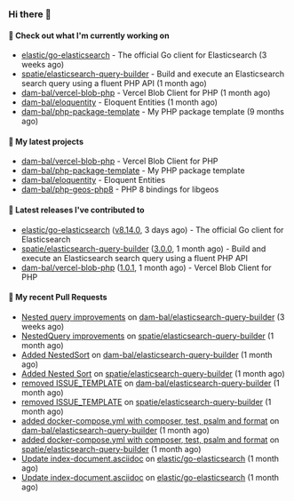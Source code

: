 ### Hi there 👋

#### 👷 Check out what I'm currently working on

- [elastic/go-elasticsearch](https://github.com/elastic/go-elasticsearch) - The official Go client for Elasticsearch (3 weeks ago)
- [spatie/elasticsearch-query-builder](https://github.com/spatie/elasticsearch-query-builder) - Build and execute an Elasticsearch search query using a fluent PHP API (1 month ago)
- [dam-bal/vercel-blob-php](https://github.com/dam-bal/vercel-blob-php) - Vercel Blob Client for PHP (1 month ago)
- [dam-bal/eloquentity](https://github.com/dam-bal/eloquentity) - Eloquent Entities (1 month ago)
- [dam-bal/php-package-template](https://github.com/dam-bal/php-package-template) - My PHP package template (9 months ago)

#### 🌱 My latest projects

- [dam-bal/vercel-blob-php](https://github.com/dam-bal/vercel-blob-php) - Vercel Blob Client for PHP
- [dam-bal/php-package-template](https://github.com/dam-bal/php-package-template) - My PHP package template
- [dam-bal/eloquentity](https://github.com/dam-bal/eloquentity) - Eloquent Entities
- [dam-bal/php-geos-php8](https://github.com/dam-bal/php-geos-php8) - PHP 8 bindings for libgeos

#### 🔭 Latest releases I've contributed to

- [elastic/go-elasticsearch](https://github.com/elastic/go-elasticsearch) ([v8.14.0](https://github.com/elastic/go-elasticsearch/releases/tag/v8.14.0), 3 days ago) - The official Go client for Elasticsearch
- [spatie/elasticsearch-query-builder](https://github.com/spatie/elasticsearch-query-builder) ([3.0.0](https://github.com/spatie/elasticsearch-query-builder/releases/tag/3.0.0), 1 month ago) - Build and execute an Elasticsearch search query using a fluent PHP API
- [dam-bal/vercel-blob-php](https://github.com/dam-bal/vercel-blob-php) ([1.0.1](https://github.com/dam-bal/vercel-blob-php/releases/tag/1.0.1), 1 month ago) - Vercel Blob Client for PHP

#### 🔨 My recent Pull Requests

- [Nested query improvements](https://github.com/dam-bal/elasticsearch-query-builder/pull/17) on [dam-bal/elasticsearch-query-builder](https://github.com/dam-bal/elasticsearch-query-builder) (3 weeks ago)
- [NestedQuery improvements](https://github.com/spatie/elasticsearch-query-builder/pull/47) on [spatie/elasticsearch-query-builder](https://github.com/spatie/elasticsearch-query-builder) (1 month ago)
- [Added NestedSort](https://github.com/dam-bal/elasticsearch-query-builder/pull/16) on [dam-bal/elasticsearch-query-builder](https://github.com/dam-bal/elasticsearch-query-builder) (1 month ago)
- [Added Nested Sort](https://github.com/spatie/elasticsearch-query-builder/pull/46) on [spatie/elasticsearch-query-builder](https://github.com/spatie/elasticsearch-query-builder) (1 month ago)
- [removed ISSUE_TEMPLATE](https://github.com/dam-bal/elasticsearch-query-builder/pull/2) on [dam-bal/elasticsearch-query-builder](https://github.com/dam-bal/elasticsearch-query-builder) (1 month ago)
- [removed ISSUE_TEMPLATE](https://github.com/spatie/elasticsearch-query-builder/pull/45) on [spatie/elasticsearch-query-builder](https://github.com/spatie/elasticsearch-query-builder) (1 month ago)
- [added docker-compose.yml with composer, test, psalm and format](https://github.com/dam-bal/elasticsearch-query-builder/pull/1) on [dam-bal/elasticsearch-query-builder](https://github.com/dam-bal/elasticsearch-query-builder) (1 month ago)
- [added docker-compose.yml with composer, test, psalm and format](https://github.com/spatie/elasticsearch-query-builder/pull/44) on [spatie/elasticsearch-query-builder](https://github.com/spatie/elasticsearch-query-builder) (1 month ago)
- [Update index-document.asciidoc](https://github.com/elastic/go-elasticsearch/pull/851) on [elastic/go-elasticsearch](https://github.com/elastic/go-elasticsearch) (1 month ago)
- [Update index-document.asciidoc](https://github.com/elastic/go-elasticsearch/pull/850) on [elastic/go-elasticsearch](https://github.com/elastic/go-elasticsearch) (1 month ago)
